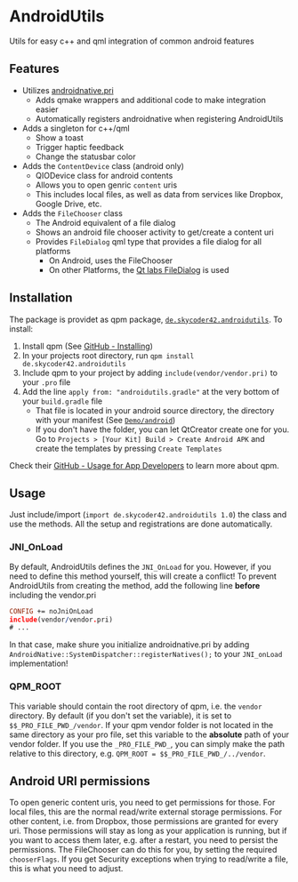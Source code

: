 # AndroidUtils
Utils for easy c++ and qml integration of common android features

## Features
- Utilizes [androidnative.pri](https://github.com/benlau/androidnative.pri)
	- Adds qmake wrappers and additional code to make integration easier
	- Automatically registers androidnative when registering AndroidUtils
- Adds a singleton for c++/qml
	- Show a toast
	- Trigger haptic feedback
	- Change the statusbar color
- Adds the `ContentDevice` class (android only)
	- QIODevice class for android contents
	- Allows you to open genric `content` uris
	- This includes local files, as well as data from services like Dropbox, Google Drive, etc.
- Adds the `FileChooser` class
	- The Android equivalent of a file dialog
	- Shows an android file chooser activity to get/create a content uri
	- Provides `FileDialog` qml type that provides a file dialog for all platforms
		- On Android, uses the FileChooser
		- On other Platforms, the [Qt labs FileDialog](https://doc.qt.io/qt-5/qml-qt-labs-platform-filedialog.html) is used

## Installation
The package is providet as qpm package, [`de.skycoder42.androidutils`](https://www.qpm.io/packages/de.skycoder42.androidutils/index.html). To install:

1. Install qpm (See [GitHub - Installing](https://github.com/Cutehacks/qpm/blob/master/README.md#installing))
2. In your projects root directory, run `qpm install de.skycoder42.androidutils`
3. Include qpm to your project by adding `include(vendor/vendor.pri)` to your `.pro` file
4. Add the line `apply from: "androidutils.gradle"` at the very bottom of your `build.gradle` file
	- That file is located in your android source directory, the directory with your manifest (See [`Demo/android`](Demo/android))
	- If you don't have the folder, you can let QtCreator create one for you. Go to `Projects > [Your Kit] Build > Create Android APK` and create the templates by pressing `Create Templates`

Check their [GitHub - Usage for App Developers](https://github.com/Cutehacks/qpm/blob/master/README.md#usage-for-app-developers) to learn more about qpm.

## Usage
Just include/import (`import de.skycoder42.androidutils 1.0`) the class and use the methods. All the setup and registrations are done automatically.

### JNI_OnLoad
By default, AndroidUtils defines the `JNI_OnLoad` for you. However, if you need to define this method yourself, this will create a conflict! To prevent AndroidUtils from creating the method, add the following line **before** including the vendor.pri

```pro
CONFIG += noJniOnLoad
include(vendor/vendor.pri)
# ...
```

In that case, make shure you initialize androidnative.pri by adding `AndroidNative::SystemDispatcher::registerNatives();` to your `JNI_onLoad` implementation!

### QPM_ROOT
This variable should contain the root directory of qpm, i.e. the `vendor` directory. By default (if you don't set the variable), it is set to `$$_PRO_FILE_PWD_/vendor`. If your qpm vendor folder is not located in the same directory as your pro file, set this variable to the **absolute** path of your vendor folder. If you use the `_PRO_FILE_PWD_`, you can simply make the path relative to this directory, e.g. `QPM_ROOT = $$_PRO_FILE_PWD_/../vendor`.

## Android URI permissions
To open generic content uris, you need to get permissions for those. For local files, this are the normal read/write external storage permissions. For other content, i.e. from Dropbox, those permissions are granted for every uri. Those permissions will stay as long as your application is running, but if you want to access them later, e.g. after a restart, you need to persist the permissions. The FileChooser can do this for you, by setting the required `chooserFlags`. If you get Security exceptions when trying to read/write a file, this is what you need to adjust.